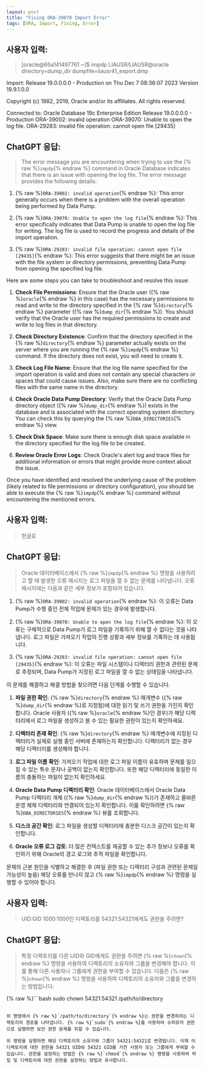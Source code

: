 ```yaml
---
layout: post
title: "Fixing ORA-39070 Import Error"
tags: [ORA, Import, Fixing, Error]
---
```


## 사용자 입력:
> [oracle@65a141497761 ~]$ impdp LIAUSR/LIAUSR@oracle directory=dump_dir dumpfile=liausr41_export.dmp

Import: Release 19.0.0.0.0 - Production on Thu Dec 7 08:36:07 2023
Version 19.9.1.0.0

Copyright (c) 1982, 2019, Oracle and/or its affiliates.  All rights reserved.

Connected to: Oracle Database 19c Enterprise Edition Release 19.0.0.0.0 - Production
ORA-39002: invalid operation
ORA-39070: Unable to open the log file.
ORA-29283: invalid file operation: cannot open file [29435]


## ChatGPT 응답:
> The error message you are encountering when trying to use the {% raw %}`impdp`{% endraw %} command in Oracle Database indicates that there is an issue with opening the log file. The error message provides the following details:

1. {% raw %}`ORA-39002: invalid operation`{% endraw %}: This error generally occurs when there is a problem with the overall operation being performed by Data Pump.

2. {% raw %}`ORA-39070: Unable to open the log file`{% endraw %}: This error specifically indicates that Data Pump is unable to open the log file for writing. The log file is used to record the progress and details of the import operation.

3. {% raw %}`ORA-29283: invalid file operation: cannot open file [29435]`{% endraw %}: This error suggests that there might be an issue with the file system or directory permissions, preventing Data Pump from opening the specified log file.

Here are some steps you can take to troubleshoot and resolve this issue:

1. **Check File Permissions**:
   Ensure that the Oracle user ({% raw %}`oracle`{% endraw %} in this case) has the necessary permissions to read and write to the directory specified in the {% raw %}`directory`{% endraw %} parameter ({% raw %}`dump_dir`{% endraw %}). You should verify that the Oracle user has the required permissions to create and write to log files in that directory.

2. **Check Directory Existence**:
   Confirm that the directory specified in the {% raw %}`directory`{% endraw %} parameter actually exists on the server where you are running the {% raw %}`impdp`{% endraw %} command. If the directory does not exist, you will need to create it.

3. **Check Log File Name**:
   Ensure that the log file name specified for the import operation is valid and does not contain any special characters or spaces that could cause issues. Also, make sure there are no conflicting files with the same name in the directory.

4. **Check Oracle Data Pump Directory**:
   Verify that the Oracle Data Pump directory object ({% raw %}`dump_dir`{% endraw %}) exists in the database and is associated with the correct operating system directory. You can check this by querying the {% raw %}`DBA_DIRECTORIES`{% endraw %} view.

5. **Check Disk Space**:
   Make sure there is enough disk space available in the directory specified for the log file to be created.

6. **Review Oracle Error Logs**:
   Check Oracle's alert log and trace files for additional information or errors that might provide more context about the issue.

Once you have identified and resolved the underlying cause of the problem (likely related to file permissions or directory configuration), you should be able to execute the {% raw %}`impdp`{% endraw %} command without encountering the mentioned errors.

## 사용자 입력:
> 한글로

## ChatGPT 응답:
> Oracle 데이터베이스에서 {% raw %}`impdp`{% endraw %} 명령을 사용하려고 할 때 발생한 오류 메시지는 로그 파일을 열 수 없는 문제를 나타냅니다. 오류 메시지에는 다음과 같은 세부 정보가 포함되어 있습니다.

1. {% raw %}`ORA-39002: invalid operation`{% endraw %}: 이 오류는 Data Pump가 수행 중인 전체 작업에 문제가 있는 경우에 발생합니다.

2. {% raw %}`ORA-39070: Unable to open the log file`{% endraw %}: 이 오류는 구체적으로 Data Pump가 로그 파일을 기록하기 위해 열 수 없다는 것을 나타냅니다. 로그 파일은 가져오기 작업의 진행 상황과 세부 정보를 기록하는 데 사용됩니다.

3. {% raw %}`ORA-29283: invalid file operation: cannot open file [29435]`{% endraw %}: 이 오류는 파일 시스템이나 디렉터리 권한과 관련된 문제로 추정되며, Data Pump가 지정된 로그 파일을 열 수 없는 상태임을 나타냅니다.

이 문제를 해결하고 해결 방법을 찾으려면 다음 단계를 수행할 수 있습니다.

1. **파일 권한 확인**:
   {% raw %}`directory`{% endraw %} 매개변수 ({% raw %}`dump_dir`{% endraw %}로 지정됨)에 대한 읽기 및 쓰기 권한을 가진지 확인합니다. Oracle 사용자 ({% raw %}`oracle`{% endraw %}인 경우)가 해당 디렉터리에서 로그 파일을 생성하고 쓸 수 있는 필요한 권한이 있는지 확인하세요.

2. **디렉터리 존재 확인**:
   {% raw %}`directory`{% endraw %} 매개변수에 지정된 디렉터리가 실제로 실행 중인 서버에 존재하는지 확인합니다. 디렉터리가 없는 경우 해당 디렉터리를 생성해야 합니다.

3. **로그 파일 이름 확인**:
   가져오기 작업에 대한 로그 파일 이름이 유효하며 문제를 일으킬 수 있는 특수 문자나 공백이 없는지 확인합니다. 또한 해당 디렉터리에 동일한 이름의 충돌하는 파일이 없는지 확인하세요.

4. **Oracle Data Pump 디렉터리 확인**:
   Oracle 데이터베이스에서 Oracle Data Pump 디렉터리 개체 ({% raw %}`dump_dir`{% endraw %})가 존재하고 올바른 운영 체제 디렉터리와 연결되어 있는지 확인합니다. 이를 확인하려면 {% raw %}`DBA_DIRECTORIES`{% endraw %} 뷰를 조회합니다.

5. **디스크 공간 확인**:
   로그 파일을 생성할 디렉터리에 충분한 디스크 공간이 있는지 확인합니다.

6. **Oracle 오류 로그 검토**:
   더 많은 컨텍스트를 제공할 수 있는 추가 정보나 오류를 확인하기 위해 Oracle의 경고 로그와 추적 파일을 확인합니다.

문제의 근본 원인을 식별하고 해결한 후 (파일 권한 또는 디렉터리 구성과 관련된 문제일 가능성이 높음) 해당 오류를 만나지 않고 {% raw %}`impdp`{% endraw %} 명령을 실행할 수 있어야 합니다.

## 사용자 입력:
> UID:GID 1000:1000인 디렉토리를 54321:54321에게도 권한을 주려면?

## ChatGPT 응답:
> 특정 디렉토리를 다른 UID와 GID에게도 권한을 주려면 {% raw %}`chown`{% endraw %} 명령을 사용하여 디렉토리의 소유자와 그룹을 변경해야 합니다. 이를 통해 다른 사용자나 그룹에게 권한을 부여할 수 있습니다. 다음은 {% raw %}`chown`{% endraw %} 명령을 사용하여 디렉토리의 소유자와 그룹을 변경하는 방법입니다:

{% raw %}```bash
sudo chown 54321:54321 /path/to/directory
```{% endraw %}

위 명령에서 {% raw %}`/path/to/directory`{% endraw %}는 권한을 변경하려는 디렉토리의 경로를 나타냅니다. {% raw %}`sudo`{% endraw %}를 사용하여 슈퍼유저 권한으로 실행하면 보안 권한 문제를 피할 수 있습니다.

위 명령을 실행하면 해당 디렉토리의 소유자와 그룹이 54321:54321로 변경됩니다. 이제 이 디렉토리에 대한 권한을 54321 UID와 54321 GID를 가진 사용자 또는 그룹에게 부여할 수 있습니다. 권한을 설정하는 방법은 {% raw %}`chmod`{% endraw %} 명령을 사용하여 파일 및 디렉토리에 대한 권한을 설정하는 방법과 유사합니다.

